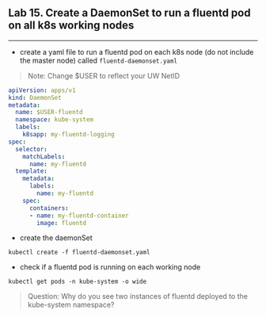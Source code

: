 ## Lab 15. Create a DaemonSet to run a fluentd pod on all k8s working nodes
___

* create a yaml file to run a fluentd pod on each k8s node (do not include the master node) called `fluentd-daemonset.yaml`
> Note: Change $USER to reflect your UW NetID

```yaml
apiVersion: apps/v1
kind: DaemonSet
metadata:
  name: $USER-fluentd
  namespace: kube-system
  labels:
    k8sapp: my-fluentd-logging
spec:
  selector:
    matchLabels:
      name: my-fluentd
  template:
    metadata:
      labels:
        name: my-fluentd
    spec:
      containers:
      - name: my-fluentd-container
        image: fluentd
```
* create the daemonSet
```
kubectl create -f fluentd-daemonset.yaml
```
* check if a fluentd pod is running on each working node
```
kubectl get pods -n kube-system -o wide
```

> Question: Why do you see two instances of fluentd deployed to the kube-system namespace?
